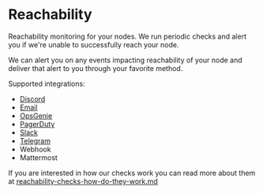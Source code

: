 # Reachability

Reachability monitoring for your nodes. We run periodic checks and alert you if we're unable to successfully reach your node.

We can alert you on any events impacting reachability of your node and deliver that alert to you through your favorite method.&#x20;

Supported integrations:

* [Discord](../integrations/discord.md)
* [Email](../integrations/email.md)
* [OpsGenie](../integrations/opsgenie.md)
* [PagerDuty](../integrations/pagerduty.md)
* [Slack](../integrations/slack.md)
* [Telegram](../integrations/telegram.md)
* Webhook
* Mattermost

If you are interested in how our checks work you can read more about them at [reachability-checks-how-do-they-work.md](reachability-checks-how-do-they-work.md "mention")


